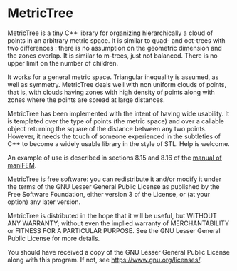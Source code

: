 # MetricTree

MetricTree is a tiny C++ library for organizing hierarchically a cloud of points in 
an arbitrary metric space.
It is similar to quad- and oct-trees with two differences :
there is no assumption on the geometric dimension and the zones overlap.
It is similar to m-trees, just not balanced.
There is no upper limit on the number of children.

It works for a general metric space.
Triangular inequality is assumed, as well as symmetry.
MetricTree deals well with non uniform clouds of points, that is, with clouds having zones with
high density of points along with zones where the points are spread at large distances.

MetricTree has been implemented with the intent of having wide usability.
It is templated over the type of points (the metric space) and over a callable
object returning the square of the distance between any two points.
However, it needs the touch of someone experienced in the subtleties of C++
to become a widely usable library in the style of STL.
Help is welcome.

An example of use is described in sections 8.15 and 8.16 of the
[manual of maniFEM](https://webpages.ciencias.ulisboa.pt/~cabarbarosie/manifem/manual-manifem.pdf).

MetricTree is free software: you can redistribute it and/or modify
it under the terms of the GNU Lesser General Public License as published by
the Free Software Foundation, either version 3 of the License, or
(at your option) any later version.

MetricTree is distributed in the hope that it will be useful,
but WITHOUT ANY WARRANTY; without even the implied warranty of
MERCHANTABILITY or FITNESS FOR A PARTICULAR PURPOSE.  See the
GNU Lesser General Public License for more details.

You should have received a copy of the GNU Lesser General Public License
along with this program.  If not, see <https://www.gnu.org/licenses/>.
